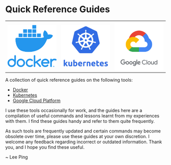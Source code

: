 # Quick Reference Guides

<table>
  <tr>
    <td>
      <img src="images/docker.png" width="300">
    </td>
    <td>
      <img src="images/kubernetes.jpeg" width="300">
    </td>
    <td>
      <img src="images/gcp.png" width="300">
    </td>
  </tr>
</table>

A collection of quick reference guides on the following tools:
- [Docker](docker.md)
- [Kubernetes](kubernetes.md)
- [Google Cloud Platform](gcp.md)

I use these tools occasionally for work, and the guides here are a compilation of useful commands and lessons learnt from my experiences with them. I find these guides handy and refer to them quite frequently.

As such tools are frequently updated and certain commands may become obsolete over time, please use these guides at your own discretion. I welcome any feedback regarding incorrect or outdated information. Thank you, and I hope you find these useful.

~ Lee Ping